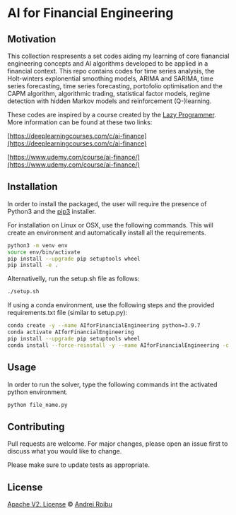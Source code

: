 # AI for Financial Engineering
## Motivation
This collection respresents a set codes aiding my learning of core fianancial engineering concepts and AI algorithms developed to be applied in a financial context. This repo contains codes for time series analysis, the Holt-winters explonential smoothing models, ARIMA and SARIMA, time series forecasting,  time series forecasting, portofolio optimisation and the CAPM algorithm, algorithmic trading, statistical factor models, regime detection with hidden Markov models and reinforcement (Q-)learning.

These codes are inspired by a course created by the [Lazy Programmer](https://github.com/lazyprogrammer). More information can be found at these two links:

[https://deeplearningcourses.com/c/ai-finance](https://deeplearningcourses.com/c/ai-finance)

[https://www.udemy.com/course/ai-finance/](https://www.udemy.com/course/ai-finance/)

## Installation
In order to install the packaged, the user will require the presence of Python3 and the [pip3](https://pip.pypa.io/en/stable/) installer. 

For installation on Linux or OSX, use the following commands. This will create an environment and automatically install all the requirements.

```bash
python3 -m venv env
source env/bin/activate
pip install --upgrade pip setuptools wheel
pip install -e .
```

Alternativelly, run the setup.sh file as follows:

```bash
./setup.sh
```

If using a conda environment, use the following steps and the provided requirements.txt file (similar to setup.py):

```bash
conda create -y --name AIforFinancialEngineering python=3.9.7
conda activate AIforFinancialEngineering
pip install --upgrade pip setuptools wheel
conda install --force-reinstall -y --name AIforFinancialEngineering -c conda-forge --file requirements.txt
```


## Usage
In order to run the solver, type the following commands int the activated python environment. 

```python
python file_name.py
```

## Contributing
Pull requests are welcome. For major changes, please open an issue first to discuss what you would like to change.

Please make sure to update tests as appropriate.

## License
[Apache V2. License](https://www.apache.org/licenses/LICENSE-2.0) © [Andrei Roibu](https://github.com/AndreiRoibu)
